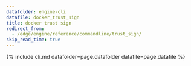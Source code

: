 ```yaml
---
datafolder: engine-cli
datafile: docker_trust_sign
title: docker trust sign
redirect_from:
  - /edge/engine/reference/commandline/trust_sign/
skip_read_time: true
---
```

<!--
Sorry, but the contents of this page are automatically generated from
Docker's source code. If you want to suggest a change to the text that appears
here, you'll need to find the string by searching this repo:

https://github.com/docker/cli
-->

{% include cli.md datafolder=page.datafolder datafile=page.datafile %}
